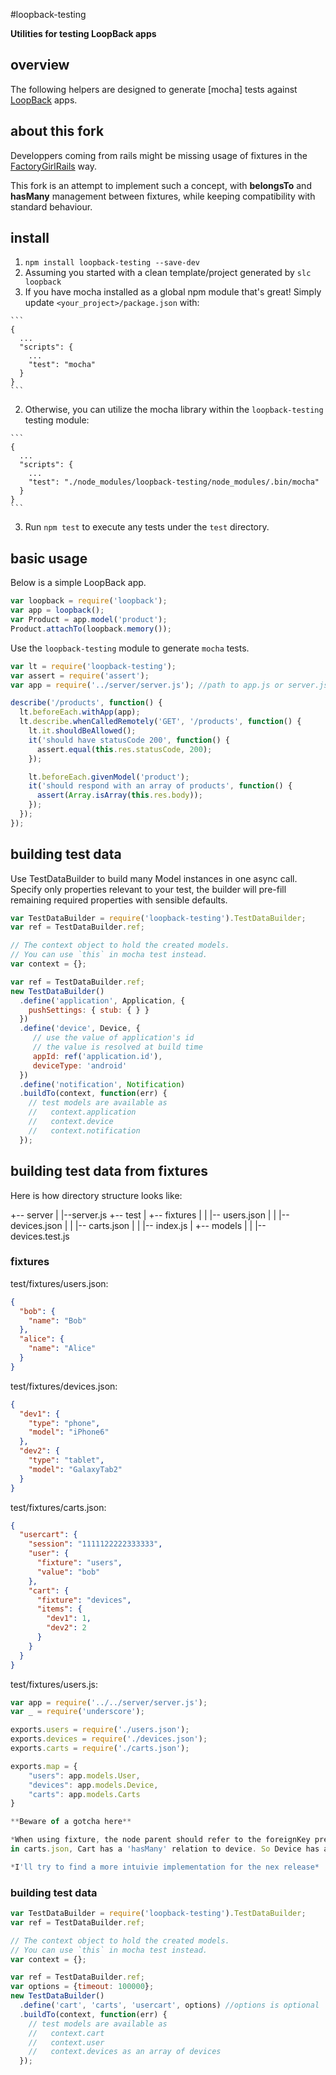 #loopback-testing

**Utilities for testing LoopBack apps**

## overview

The following helpers are designed to generate [mocha] tests against
[LoopBack](http://strongloop.com/loopback) apps.

## about this fork
Developpers coming from rails might be missing usage of fixtures in the [FactoryGirlRails](http://github.com/thoughtbot/factory_girl_rails) way.

This fork is an attempt to implement such a concept, with **belongsTo** and **hasMany** management between fixtures, while keeping compatibility with standard behaviour. 
## install

1. `npm install loopback-testing --save-dev`
2. Assuming you started with a clean template/project generated by `slc loopback`
  1. If you have mocha installed as a global npm module that's great! Simply update `<your_project>/package.json` with:

    ```
    {
      ...
      "scripts": {
        ...
        "test": "mocha"
      }
    }
    ```
  2. Otherwise, you can utilize the mocha library within the `loopback-testing` testing module:

    ```
    {
      ...
      "scripts": {
        ...
        "test": "./node_modules/loopback-testing/node_modules/.bin/mocha"
      }
    }
    ```
3. Run `npm test` to execute any tests under the `test` directory.

## basic usage

Below is a simple LoopBack app.

```js
var loopback = require('loopback');
var app = loopback();
var Product = app.model('product');
Product.attachTo(loopback.memory());
```

Use the `loopback-testing` module to generate `mocha` tests.

```js
var lt = require('loopback-testing');
var assert = require('assert');
var app = require('../server/server.js'); //path to app.js or server.js

describe('/products', function() {
  lt.beforeEach.withApp(app);
  lt.describe.whenCalledRemotely('GET', '/products', function() {
    lt.it.shouldBeAllowed();
    it('should have statusCode 200', function() {
      assert.equal(this.res.statusCode, 200);
    });

    lt.beforeEach.givenModel('product');
    it('should respond with an array of products', function() {
      assert(Array.isArray(this.res.body));
    });
  });
});
```

## building test data

Use TestDataBuilder to build many Model instances in one async call. Specify
only properties relevant to your test, the builder will pre-fill remaining
required properties with sensible defaults.

```js
var TestDataBuilder = require('loopback-testing').TestDataBuilder;
var ref = TestDataBuilder.ref;

// The context object to hold the created models.
// You can use `this` in mocha test instead.
var context = {};

var ref = TestDataBuilder.ref;
new TestDataBuilder()
  .define('application', Application, {
    pushSettings: { stub: { } }
  })
  .define('device', Device, {
     // use the value of application's id
     // the value is resolved at build time
     appId: ref('application.id'),
     deviceType: 'android'
  })
  .define('notification', Notification)
  .buildTo(context, function(err) {
    // test models are available as
    //   context.application
    //   context.device
    //   context.notification
  });
```

## building test data from fixtures

Here is how directory structure looks like:

+-- server
|	|--server.js
+-- test
|   +-- fixtures
|   |	|-- users.json
|   |	|-- devices.json
|	|	|-- carts.json
|	|	|-- index.js
|	+-- models
|	|	|-- devices.test.js

### fixtures
test/fixtures/users.json:
```json
{
  "bob": {
    "name": "Bob"
  },
  "alice": {
  	"name": "Alice"
  }
}
```
test/fixtures/devices.json:

```json
{
  "dev1": {
    "type": "phone",
    "model": "iPhone6"
  },
  "dev2": {
  	"type": "tablet",
  	"model": "GalaxyTab2"
  }
}
```
test/fixtures/carts.json:
```json
{
  "usercart": {
    "session": "1111122222333333",
    "user": {
      "fixture": "users",
      "value": "bob"
    },
    "cart": {
      "fixture": "devices",
      "items": {
        "dev1": 1,
        "dev2": 2
      }
    }
  }
}
```
test/fixtures/users.js:
```js
var app = require('../../server/server.js');
var _ = require('underscore');

exports.users = require('./users.json');
exports.devices = require('./devices.json');
exports.carts = require('./carts.json');

exports.map = {
	"users": app.models.User,
	"devices": app.models.Device,
	"carts": app.models.Carts
}

**Beware of a gotcha here**

*When using fixture, the node parent should refer to the foreignKey prefix. i.e.
in carts.json, Cart has a 'hasMany' relation to device. So Device has a 'cartId' foreign key=> the prefix is the 'cart'. this is why we have a "cart" instead of "devices" in the "usercart" fixture definition.*

*I'll try to find a more intuivie implementation for the nex release*

```
### building test data
```js
var TestDataBuilder = require('loopback-testing').TestDataBuilder;
var ref = TestDataBuilder.ref;

// The context object to hold the created models.
// You can use `this` in mocha test instead.
var context = {};

var ref = TestDataBuilder.ref;
var options = {timeout: 100000};
new TestDataBuilder()
  .define('cart', 'carts', 'usercart', options) //options is optional
  .buildTo(context, function(err) {
    // test models are available as
    //   context.cart
    //   context.user
    //   context.devices as an array of devices
  });
```

